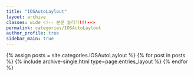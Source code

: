 ```yaml
---
title: "IOSAutoLaylout"
layout: archive
classes: wide <!-- 본문 늘리기!!!-->
permalink: categories/IOSAutoLaylout
author_profile: true
sidebar_main: true
---
```



{% assign posts = site.categories.IOSAutoLaylout %}
{% for post in posts %} {% include archive-single.html type=page.entries_layout %} {% endfor %}